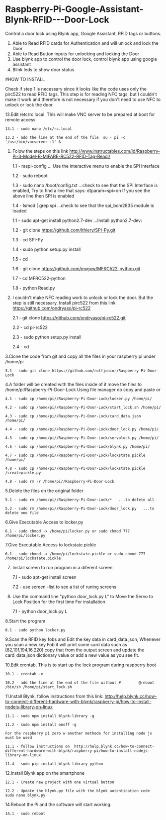 # Raspberry-Pi-Google-Assistant-Blynk-RFID---Door-Lock
Control a door lock using Blynk app, Google Assistant, RFID  tags or buttons.
1. Able to Read RFID cards for Authentication and will unlock and lock the Door
2. Able to Read Button inputs for unlocking and locking the Door
3. Use blynk app to control the door lock, control blynk app using google assistant
4. Blink leds to show door status

#HOW TO INSTALL

Check if step 1 is necessary since it looks like the code uses only the pirc522 to read RFID tags.
This step is for reading NFC tags, but I couldn't make it work and therefore is not necessary if you don't need to use NFC to unlock or lock the door.

13.Edit /etc/rc.local. This will make VNC server to be prepared at boot for remote access

	13.1 - sudo nano /etc/rc.local
	
	13.2 - add the line at the end of the file	su - pi -c '/usr/bin/vncserver :1' &


1.  Folow the steps on this link http://www.instructables.com/id/Raspberry-Pi-3-Model-B-MIFARE-RC522-RFID-Tag-Readi/

	1.1 - raspi-config  ... Use the interactive menu to enable the SPI Interface
	
	1.2 - sudo reboot
	
	1.3 - sudo nano /boot/config.txt   ...check to see that the SPI Interface is enabled, Try to find a line that says: dtparam=spi=on If you see the above line then SPI is enabled
	
	1.4 - lsmod | grep spi   ...check to see that the spi_bcm2835 module is loaded
	
	1.1 - sudo apt-get install python2.7-dev   ...Install python2.7-dev:
	
	1.2 - git clone https://github.com/lthiery/SPI-Py.git
	
	1.3 - cd SPI-Py
	
	1.4 - sudo python setup.py install
	
	1.5 - cd
	
	1.6 - git clone https://github.com/mxgxw/MFRC522-python.git
	
	1.7 - cd MFRC522-python
	
	1.8 - python Read.py

2. I couldn't make NFC reading work to unlock or lock the door. But the step is still necessary. Install pirc522 from this link https://github.com/ondryaso/pi-rc522

	2.1 - git clone https://github.com/ondryaso/pi-rc522.git
	
	2.2 - cd pi-rc522
	
	2.3 - sudo python setup.py install
	
	2.4 - cd

3.Clone the code from git and copy all the files in your raspberry pi under /home/pi

	3.1 - sudo git clone https://github.com/rolfjunior/Raspberry-Pi-Door-Lock
  
4.A folder will be created with the files inside of it move the files to /home/pi/Raspberry-Pi-Door-Lock
Using file manager do copy and paste or

	4.1 - sudo cp /home/pi//Raspberry-Pi-Door-Lock/locker.py /home/pi/
	
	4.2 - sudo cp /home/pi//Raspberry-Pi-Door-Lock/start_lock.sh /home/pi/
	
	4.3 - sudo cp /home/pi//Raspberry-Pi-Door-Lock/card_data.json /home/pi/
	
	4.4 - sudo cp /home/pi//Raspberry-Pi-Door-Lock/door_lock.py /home/pi/
	
	4.5 - sudo cp /home/pi//Raspberry-Pi-Door-Lock/servolock.py /home/pi/
	
	4.6 - sudo cp /home/pi//Raspberry-Pi-Door-Lock/blynk.py /home/pi/
	
	4.7 - sudo cp /home/pi//Raspberry-Pi-Door-Lock/lockstate.pickle /home/pi/
	
	4.8 - sudo cp /home/pi//Raspberry-Pi-Door-Lock/lockstate.pickle /createpickle.py
	
	4.8 - sudo rm -r /home/pi//Raspberry-Pi-Door-Lock

5.Delete the files on the original folder

	5.1 - sudo rm /home/pi//Raspberry-Pi-Door-Lock/*   ...to delete all
	
	5.2 - sudo rm /home/pi//Raspberry-Pi-Door-Lock/door_lock.py   ...to delete one file 

6.Give Executable Access to locker.py

	6.1 - sudo chmod -x /home/pi/locker.py or sudo chmod 777 /home/pi/locker.py
	
7.Give Executable Access to lockstate.pickle

	6.1 - sudo chmod -x /home/pi/lockstate.pickle or sudo chmod 777 /home/pi/lockstate.pickle
	
	
7. Install screen to run program in a diferent screen

	7.1 - sudo apt-get install screen
	
	7.2 - use screen -list to see a list of runing screens

7. Use the command line "python door_lock.py L" to Move the Servo to Lock Position for the first time For installation

	7.1 - python door_lock.py L

8.Start the program

	8.1 - sudo python locker.py

9.Scan the RFID key fobs and Edit the key data in card_data.json, Whenever you scan a new key Fob it will print some card data such as
[82,101,194,16,220] copy that from the output screen and update the card_data.json dictionary value or add a new value as you see fit.

10.Edit crontab. This is to start up the lock program during raspberry boot

	10.1 - crontab -e
	
	10.2 - add the line at the end of the file without #    	@reboot /bin/sh /home/pi/start_lock.sh

11.Install Blynk, follow instructions from this link: http://help.blynk.cc/how-to-connect-different-hardware-with-blynk/raspberry-pi/how-to-install-nodejs-library-on-linux

	11.1 - sudo npm install blynk-library -g
	
	11.2 - sudo npm install onoff -g
	
	For the raspberry pi zero w another methode for installing node js must be used
	
	11.1 - follow instructions on  http://help.blynk.cc/how-to-connect-different-hardware-with-blynk/raspberry-pi/how-to-install-nodejs-library-on-linux

	11.4 - sudo pip install blynk-library-python
	
12.Install Blynk app on the smartphone

	12.1 - Create new project with one virtual button
	
	12.2 - Update the blynk.py file with the blynk autentication code  sudo nano blynk.py
	
14.Reboot the Pi and the software will start working.

	14.1 - sudo reboot
